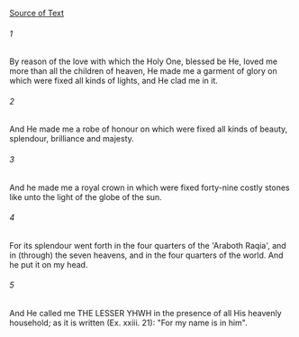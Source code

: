 [Source of Text](https://github.com/scrollmapper/bible_databases_deuterocanonical)

###### 1
By reason of the love with which the Holy One, blessed be He, loved me more than all the children of heaven, He made me a garment of glory on which were fixed all kinds of lights, and He clad me in it.

###### 2
And He made me a robe of honour on which were fixed all kinds of beauty, splendour, brilliance and majesty.

###### 3
And he made me a royal crown in which were fixed forty-nine costly stones like unto the light of the globe of the sun.

###### 4
For its splendour went forth in the four quarters of the 'Araboth Raqia', and in (through) the seven heavens, and in the four quarters of the world. And he put it on my head.

###### 5
And He called me THE LESSER YHWH in the presence of all His heavenly household; as it is written (Ex. xxiii. 21): "For my name is in him".